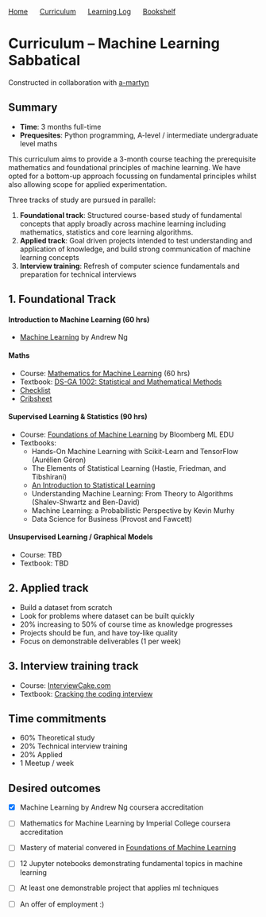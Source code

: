 <p>
  <a style="padding-right:20px;" href="./index.html">Home</a>
  <a style="padding-right:20px;" href="./curriculum.html">Curriculum</a>
  <a style="padding-right:20px;" href="./learning_log.html">Learning Log</a>
  <a style="padding-right:20px;" href="./bookshelf.html">Bookshelf</a>
</p>

# Curriculum – Machine Learning Sabbatical

Constructed in collaboration with [a-martyn](https://github.com/a-martyn/ml-sabbatical)

## Summary

- **Time**: 3 months full-time
- **Prequesites**: Python programming, A-level / intermediate undergraduate level maths 

This curriculum aims to provide a 3-month course teaching the prerequisite mathematics and foundational principles of machine learning. We have opted for a bottom-up approach focussing on fundamental principles whilst also allowing scope for applied experimentation.

Three tracks of study are pursued in parallel: 

1. **Foundational track**: Structured course-based study of fundamental concepts that apply broadly across machine learning including mathematics, statistics and core learning algorithms.
2. **Applied track**: Goal driven projects intended to test understanding and application of knowledge, and build strong communication of machine learning concepts
3. **Interview training**: Refresh of computer science fundamentals and preparation for technical interviews

## 1. Foundational Track

#### Introduction to Machine Learning (60 hrs)

- [Machine Learning](https://www.coursera.org/learn/machine-learning) by Andrew Ng

#### Maths

- Course: [Mathematics for Machine Learning](https://www.coursera.org/specializations/mathematics-machine-learning) (60 hrs)
- Textbook: [DS-GA 1002: Statistical and Mathematical Methods](https://cims.nyu.edu/~cfgranda/pages/DSGA1002_fall15/index.html) 
- [Checklist](https://davidrosenberg.github.io/mlcourse/Notes/prereq-questions/math-questions.pdf)
- [Cribsheet](http://www.gatsby.ucl.ac.uk/teaching/courses/ml1-2008/cribsheet.pdf)

#### Supervised Learning & Statistics (90 hrs)

- Course: [Foundations of Machine Learning](https://bloomberg.github.io/foml/?utm_campaign=Artificial%2BIntelligence%2BWeekly&utm_medium=email&utm_source=Artificial_Intelligence_Weekly_81#home) by Bloomberg ML EDU
- Textbooks:
    - Hands-On Machine Learning with Scikit-Learn and TensorFlow (Aurélien Géron) 
    - The Elements of Statistical Learning (Hastie, Friedman, and Tibshirani)
    - [An Introduction to Statistical Learning](http://www-bcf.usc.edu/~gareth/ISL/)
    - Understanding Machine Learning: From Theory to Algorithms (Shalev-Shwartz and Ben-David)
    - Machine Learning: a Probabilistic Perspective by Kevin Murhy
    - Data Science for Business (Provost and Fawcett)

#### Unsupervised Learning / Graphical Models

- Course: TBD
- Textbook: TBD

## 2. Applied track 

- Build a dataset from scratch
- Look for problems where dataset can be built quickly
- 20% increasing to 50% of course time as knowledge progresses
- Projects should be fun, and have toy-like quality
- Focus on demonstrable deliverables (1 per week)


## 3. Interview training track

- Course: [InterviewCake.com](https://www.interviewcake.com/table-of-contents)
- Textbook: [Cracking the coding interview](https://www.amazon.co.uk/Cracking-Coding-Interview-6th-Programming/dp/0984782850/ref=pd_lpo_sbs_14_t_0?_encoding=UTF8&psc=1&refRID=QPVA208VDTCKHXASXE7M)


## Time commitments

- 60% Theoretical study
- 20% Technical interview training
- 20% Applied
- 1 Meetup / week


## Desired outcomes

- [x] Machine Learning by Andrew Ng coursera accreditation
- [ ] Mathematics for Machine Learning by Imperial College coursera accreditation
- [ ] Mastery of material convered in [Foundations of Machine Learning](https://bloomberg.github.io/foml/?utm_campaign=Artificial%2BIntelligence%2BWeekly&utm_medium=email&utm_source=Artificial_Intelligence_Weekly_81#home)
- [ ] 12 Jupyter notebooks demonstrating fundamental topics in machine learning
- [ ] At least one demonstrable project that applies ml techniques
- [ ] An offer of employment :)



